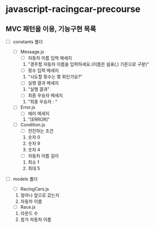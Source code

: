 # javascript-racingcar-precourse

## MVC 패턴을 이용, 기능구현 목록

- [ ] constants 폴더

  - [ ] Message.js
    - [ ] 자동차 이름 입력 메세지
    1. "경주할 자동차 이름을 입력하세요.(이름은 쉼표(,) 기준으로 구분)"
    - [ ] 횟수 입력 메세지
    1. "시도할 횟수는 몇 회인가요?"
    - [ ] 실행 결과 메세지
    1. "실행 결과"
    - [ ] 최종 우승자 메세지
    1. "최종 우승자 : "
  - [ ] Error.js
    - [ ] 에러 메세지
    1. "[ERROR]"
  - [ ] Condition.js
    - [ ] 전진하는 조건
    1. 숫자 0
    2. 숫자 9
    3. 숫자 4
    - [ ] 자동차 이름 길이
    1. 최소 1
    2. 최대 5

- [ ] models 폴더
  - [ ] RacingCars.js
  1. 얼마나 앞으로 갔는지
  2. 자동차 이름
  - [ ] Race.js
  1. 라운드 수
  2. 참가 자동차 이름
